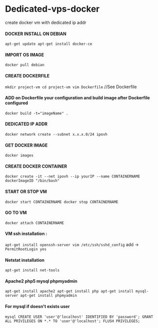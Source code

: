# Dedicated-vps-docker
create docker vm with dedicated ip addr

#### DOCKER INSTALL ON DEBIAN
`apt-get update
apt-get install docker-ce`

#### IMPORT OS IMAGE
`docker pull debian`

#### CREATE DOCKERFILE
`mkdir project-vm
cd project-vm
vim Dockerfile`
//See Dockerfile

#### ADD on Dockerfile your configuration and build image after Dockerfile configured
`docker build -t="imageName" .`

#### DEDICATED IP ADDR
`docker network create --subnet x.x.x.0/24 ipovh`

#### GET DOCKER IMAGE
`docker images`

#### CREATE DOCKER CONTAINER
`docker create -it --net ipovh --ip yourIP --name CONTAINERNAME dockerImageID "/bin/bash"`

#### START OR STOP VM
`docker start CONTAINERNAME
docker stop CONTAINERNAME`

#### GO TO VM
`docker attach CONTAINERNAME`

#### VM ssh installation :
`apt-get install openssh-server
vim /etc/ssh/sshd_config`
add ->
`PermitRootLogin yes`

#### Netstat installation
`apt-get install net-tools`

#### Apache2 php5 mysql phpmyadmin
`apt-get install apache2
apt-get install php
apt-get install mysql-server
apt-get install phpmyadmin `

#### For mysql if doesn't exists user
`mysql
CREATE USER 'user'@'localhost' IDENTIFIED BY 'password';
GRANT ALL PRIVILEGES ON *.* TO 'user'@'localhost';
FLUSH PRIVILEGES;`
